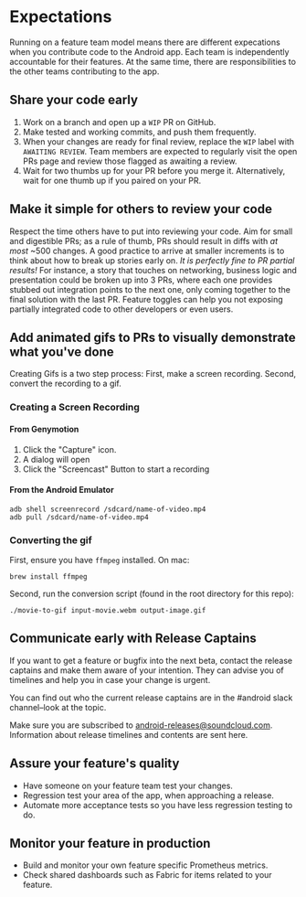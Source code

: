 # Expectations

Running on a feature team model means there are different expecations when you contribute code to the Android app. Each team is independently accountable for their features. At the same time, there are responsibilities to the other teams contributing to the app.

## Share your code early

1. Work on a branch and open up a `WIP` PR on GitHub.
1. Make tested and working commits, and push them frequently.
1. When your changes are ready for final review, replace the `WIP` label with `AWAITING REVIEW`. Team members are expected to regularly visit the open PRs page and review those flagged as awaiting a review.
1. Wait for two thumbs up for your PR before you merge it. Alternatively, wait for one thumb up if you paired on your PR.

## Make it simple for others to review your code

Respect the time others have to put into reviewing your code. Aim for small and digestible PRs; as a rule of thumb, PRs should result in diffs with *at most* ~500 changes. A good practice to arrive at smaller increments is to think about how to break up stories early on. *It is perfectly fine to PR partial results!* For instance, a story that touches on networking, business logic and presentation could be broken up into 3 PRs, where each one provides stubbed out integration points to the next one, only coming together to the final solution with the last PR. Feature toggles can help you not exposing partially integrated code to other developers or even users.

## Add animated gifs to PRs to visually demonstrate what you've done
 
Creating Gifs is a two step process: First, make a screen recording. Second, convert the recording to a gif.

### Creating a Screen Recording

#### From Genymotion

  1. Click the "Capture" icon.
  2. A dialog will open
  3. Click the "Screencast" Button to start a recording 

#### From the Android Emulator

```
adb shell screenrecord /sdcard/name-of-video.mp4
adb pull /sdcard/name-of-video.mp4
```

### Converting the gif

First, ensure you have `ffmpeg` installed. On mac:

`brew install ffmpeg`

Second, run the conversion script (found in the root directory for this repo):
 
`./movie-to-gif input-movie.webm output-image.gif`

## Communicate early with Release Captains

If you want to get a feature or bugfix into the next beta, contact the release
captains and make them aware of your intention. They can advise you of
timelines and help you in case your change is urgent.

You can find out who the current release captains are in the #android slack channel–look at the topic.

Make sure you are subscribed to [android-releases@soundcloud.com](https://groups.google.com/a/soundcloud.com/forum/#!forum/android-releases).
Information about release timelines and contents are sent here.

## Assure your feature's quality

* Have someone on your feature team test your changes.
* Regression test your area of the app, when approaching a release.
* Automate more acceptance tests so you have less regression testing to do.

## Monitor your feature in production

* Build and monitor your own feature specific Prometheus metrics.
* Check shared dashboards such as Fabric for items related to your feature.

